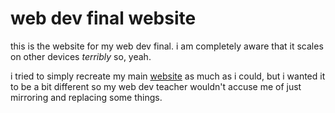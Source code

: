 # web dev final website

this is the website for my web dev final. i am completely aware that it scales on other devices *terribly* so, yeah.

i tried to simply recreate my main [website](http://cooler9711.com) as much as i could, but i wanted it to be a bit different so my web dev teacher wouldn't accuse me of just mirroring and replacing some things. 
